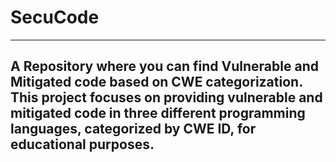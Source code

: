 # SecuCode
---
## A Repository where you can find Vulnerable and Mitigated code based on CWE categorization. This project focuses on providing vulnerable and mitigated code in three different programming languages, categorized by CWE ID, for educational purposes.


